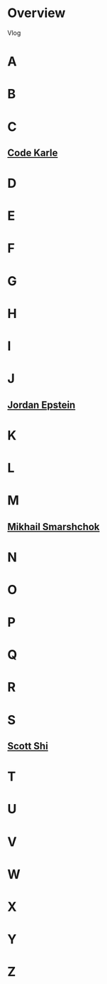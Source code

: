 # Overview

Vlog

# A

# B

# C

## [Code Karle](https://www.youtube.com/@codeKarle)

# D

# E

# F

# G

# H

# I

# J

## [Jordan Epstein](https://www.youtube.com/@jordanhasnolife5163)

# K

# L

# M

## [Mikhail Smarshchok](https://www.youtube.com/@SystemDesignInterview)

# N

# O

# P

# Q

# R

# S

## [Scott Shi](https://www.youtube.com/@ScottShiCS)

# T

# U

# V

# W

# X

# Y

# Z
